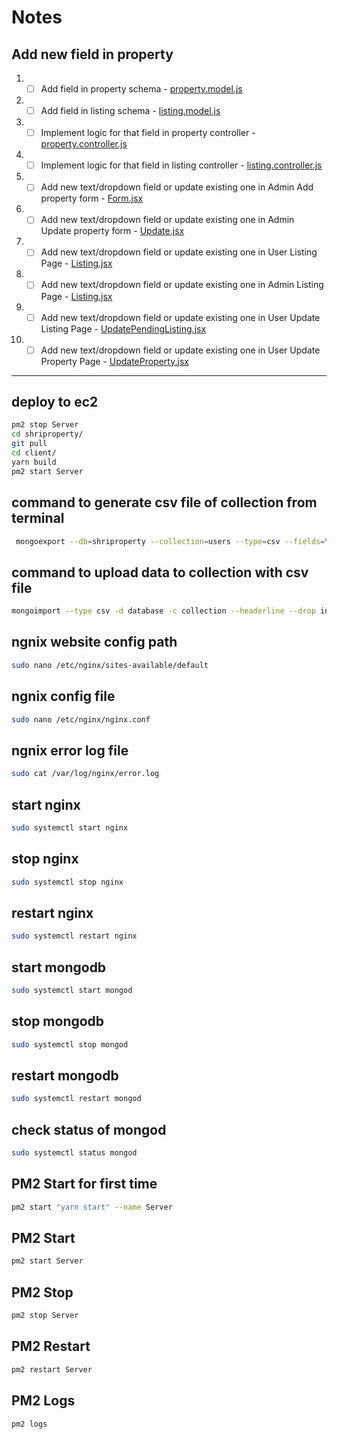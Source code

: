 # Notes

## Add new field in property

1.  -   [ ] Add field in property schema - [property.model.js](./models/property.model.js)
1.  -   [ ] Add field in listing schema - [listing.model.js](./models/listing.model.js)
1.  -   [ ] Implement logic for that field in property controller - [property.controller.js](./controllers/property.controller.js)
1.  -   [ ] Implement logic for that field in listing controller - [listing.controller.js](./controllers/listing.controller.js)
1.  -   [ ] Add new text/dropdown field or update existing one in Admin Add property form - [Form.jsx](./client/src/components/pages/admin/property/form/Form.jsx)
1.  -   [ ] Add new text/dropdown field or update existing one in Admin Update property form - [Update.jsx](./client/src/components/pages/admin/property/update/Update.jsx)
1.  -   [ ] Add new text/dropdown field or update existing one in User Listing Page - [Listing.jsx](./client/src/components/pages/listing/Listing.jsx)
1.  -   [ ] Add new text/dropdown field or update existing one in Admin Listing Page - [Listing.jsx](./client/src/components/pages/admin/listing/Listing.jsx)
1.  -   [ ] Add new text/dropdown field or update existing one in User Update Listing Page - [UpdatePendingListing.jsx](./client/src/components/pages/updatePendingListing/UpdatePendingListing.jsx)
1.  -   [ ] Add new text/dropdown field or update existing one in User Update Property Page - [UpdateProperty.jsx](./client/src/components/pages/updateProperty/UpdateProperty.jsx)

---

## deploy to ec2

```bash
pm2 stop Server
cd shriproperty/
git pull
cd client/
yarn build
pm2 start Server
```

## command to generate csv file of collection from terminal

```bash
 mongoexport --db=shriproperty --collection=users --type=csv --fields=\_id,name,email,phone,password --out=user.csv
```

## command to upload data to collection with csv file

```bash
mongoimport --type csv -d database -c collection --headerline --drop index2020.csv
```

## ngnix website config path

```bash
sudo nano /etc/nginx/sites-available/default
```

## ngnix config file

```bash
sudo nano /etc/nginx/nginx.conf
```

## ngnix error log file

```bash
sudo cat /var/log/nginx/error.log
```

## start nginx

```bash
sudo systemctl start nginx
```

## stop nginx

```bash
sudo systemctl stop nginx
```

## restart nginx

```bash
sudo systemctl restart nginx
```

## start mongodb

```bash
sudo systemctl start mongod
```

## stop mongodb

```bash
sudo systemctl stop mongod
```

## restart mongodb

```bash
sudo systemctl restart mongod
```

## check status of mongod

```bash
sudo systemctl status mongod
```

## PM2 Start for first time

```bash
pm2 start "yarn start" --name Server
```

## PM2 Start

```bash
pm2 start Server
```

## PM2 Stop

```bash
pm2 stop Server
```

## PM2 Restart

```bash
pm2 restart Server
```

## PM2 Logs

```bash
pm2 logs
```
